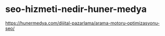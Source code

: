 # seo-hizmeti-nedir-huner-medya
https://hunermedya.com/dijital-pazarlama/arama-motoru-optimizasyonu-seo/
